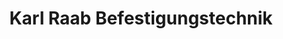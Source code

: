 ---
title: "Karl Raab Befestigungstechnik"
url: /regensburg/karl-raab-befestigungstechnik/
shop: Baumarkt
---